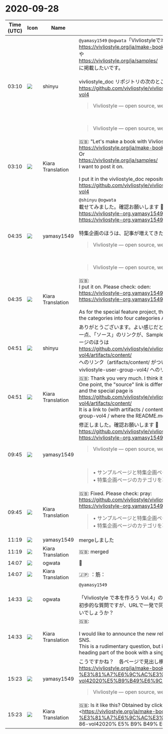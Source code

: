 # 2020-09-28

|Time (UTC)|Icon|Name|Message|
|---|---|---|---|
|03:10|![](https://avatars.slack-edge.com/2018-04-27/354445776386_e258f5ed5ba887b08668_72.jpg)|shinyu|`@yamasy1549` `@ogwata`「Vivliostyleで本を作ろう Vol.4」を<br><https://vivliostyle.org/ja/make-books-with-vivliostyle/><br>や<br><https://vivliostyle.org/ja/samples/><br>に掲載したいです。<br><br>vivliostyle_doc リポジトリの次のところに入れています。<br><https://github.com/vivliostyle/vivliostyle_doc/tree/gh-pages/ja/vivliostyle-user-group-vol4><br><blockquote>Vivliostyle — open source, web browser based CSS typesetting engine project</blockquote><br><blockquote>Vivliostyle — open source, web browser based CSS typesetting engine project</blockquote>|
|03:10|![](https://avatars.slack-edge.com/2019-08-21/732685848020_f3f20736795184660348_72.png)|Kiara Translation|🇬🇧:  "Let's make a book with Vivliostyle Vol.4"<br><https://vivliostyle.org/ja/make-books-with-vivliostyle/><br>Or<br><https://vivliostyle.org/ja/samples/><br>I want to post it on.<br><br>I put it in the vivliostyle_doc repository at:<br><https://github.com/vivliostyle/vivliostyle_doc/tree/gh-pages/ja/vivliostyle-user-group-vol4>|
|04:35|![](https://secure.gravatar.com/avatar/b2dffef7ce30f6f8f399f2a172229711.jpg?s=72&d=https%3A%2F%2Fa.slack-edge.com%2Fdf10d%2Fimg%2Favatars%2Fava_0012-72.png)|yamasy1549|`@shinyu` `@ogwata`<br>載せてみました。確認お願いします 🍢<br><https://vivliostyle-org.yamasy1549.vercel.app/ja/samples/><br><https://vivliostyle-org.yamasy1549.vercel.app/ja/make-books-with-vivliostyle/><br><br>特集企画のほうは、記事が増えてきたのでカテゴリを再編成してA~Dの4つにしてみました。<br><blockquote>Vivliostyle — open source, web browser based CSS typesetting engine project</blockquote><br><blockquote>Vivliostyle — open source, web browser based CSS typesetting engine project</blockquote>|
|04:35|![](https://avatars.slack-edge.com/2019-08-21/732685848020_f3f20736795184660348_72.png)|Kiara Translation|🇬🇧:  <br>I put it on. Please check: oden:<br><https://vivliostyle-org.yamasy1549.vercel.app/ja/samples/><br><https://vivliostyle-org.yamasy1549.vercel.app/ja/make-books-with-vivliostyle/><br><br>As for the special feature project, the number of articles has increased, so I reorganized the categories into four categories A to D.|
|04:51|![](https://avatars.slack-edge.com/2018-04-27/354445776386_e258f5ed5ba887b08668_72.jpg)|shinyu|ありがとうございます。よい感じだと思います。<br>一点、「ソース」のリンクが、Samplesページからと特集ページからとで違いがあり、特集ページのほうは<br><https://github.com/vivliostyle/vivliostyle_doc/tree/gh-pages/ja/vivliostyle-user-group-vol4/artifacts/content/><br>へのリンク（artifacts/content/ がついている）になっています。README.md がある vivliostyle-user-group-vol4/ へのリンクのほうがよいと思います。|
|04:51|![](https://avatars.slack-edge.com/2019-08-21/732685848020_f3f20736795184660348_72.png)|Kiara Translation|🇬🇧: Thank you very much. I think it feels good.<br>One point, the "source" link is different between the Samples page and the special page, and the special page is<br><https://github.com/vivliostyle/vivliostyle_doc/tree/gh-pages/ja/vivliostyle-user-group-vol4/artifacts/content/><br>It is a link to (with artifacts / content /). I think it's better to link to vivliostyle-user-group-vol4 / where the README.md is.|
|09:45|![](https://secure.gravatar.com/avatar/b2dffef7ce30f6f8f399f2a172229711.jpg?s=72&d=https%3A%2F%2Fa.slack-edge.com%2Fdf10d%2Fimg%2Favatars%2Fava_0012-72.png)|yamasy1549|修正しました。確認お願いします 🙏<br><https://github.com/vivliostyle/vivliostyle.org/pull/53><br><https://vivliostyle-org.yamasy1549.vercel.app/ja/make-books-with-vivliostyle/><br><blockquote>Vivliostyle — open source, web browser based CSS typesetting engine project</blockquote><br><blockquote>• サンプルページと特集企画ページに「Vivliostyle で本を作ろう Vol.4」を追加<br>• 特集企画ページのカテゴリを再分類</blockquote>|
|09:45|![](https://avatars.slack-edge.com/2019-08-21/732685848020_f3f20736795184660348_72.png)|Kiara Translation|🇬🇧: Fixed. Please check: pray:<br><https://github.com/vivliostyle/vivliostyle.org/pull/53><br><https://vivliostyle-org.yamasy1549.vercel.app/ja/make-books-with-vivliostyle/><br><blockquote>• サンプルページと特集企画ページに「Vivliostyle で本を作ろう Vol.4」を追加<br>• 特集企画ページのカテゴリを再分類</blockquote>|
|11:19|![](https://secure.gravatar.com/avatar/b2dffef7ce30f6f8f399f2a172229711.jpg?s=72&d=https%3A%2F%2Fa.slack-edge.com%2Fdf10d%2Fimg%2Favatars%2Fava_0012-72.png)|yamasy1549|mergeしました|
|11:19|![](https://avatars.slack-edge.com/2019-08-21/732685848020_f3f20736795184660348_72.png)|Kiara Translation|🇬🇧: merged|
|14:07|![](https://avatars.slack-edge.com/2019-11-22/845042642576_070441337abaca9fb7b3_72.png)|ogwata|💪|
|14:07|![](https://avatars.slack-edge.com/2019-08-21/732685848020_f3f20736795184660348_72.png)|Kiara Translation|🇯🇵: ：筋：|
|14:33|![](https://avatars.slack-edge.com/2019-11-22/845042642576_070441337abaca9fb7b3_72.png)|ogwata|`@yamasy1549`<br><br>「Vivliostyle で本を作ろう Vol.4」の新規公開を、SNSで告知したいと思います。<br>初歩的な質問ですが、URLで一発で同書の見出し部分にジャンプできるような指定方法はないでしょうか？|
|14:33|![](https://avatars.slack-edge.com/2019-08-21/732685848020_f3f20736795184660348_72.png)|Kiara Translation|🇬🇧: <br><br>I would like to announce the new release of "Let's make a book with Vivliostyle Vol.4" on SNS.<br>This is a rudimentary question, but is there a way to specify that you can jump to the heading part of the book with a single URL?|
|15:23|![](https://secure.gravatar.com/avatar/b2dffef7ce30f6f8f399f2a172229711.jpg?s=72&d=https%3A%2F%2Fa.slack-edge.com%2Fdf10d%2Fimg%2Favatars%2Fava_0012-72.png)|yamasy1549|こうですかね？　各ページで見出し横の鎖マークをクリックすると得られます<br><https://vivliostyle.org/ja/make-books-with-vivliostyle/#vivliostyle-%E3%81%A7%E6%9C%AC%E3%82%92%E4%BD%9C%E3%82%8D%E3%81%86-vol42020%E5%B9%B49%E6%9C%8812%E6%97%A5><br><blockquote>Vivliostyle — open source, web browser based CSS typesetting engine project</blockquote>|
|15:23|![](https://avatars.slack-edge.com/2019-08-21/732685848020_f3f20736795184660348_72.png)|Kiara Translation|🇬🇧: Is it like this? Obtained by clicking the chain mark next to the headline on each page<br><https://vivliostyle.org/ja/make-books-with-vivliostyle/#vivliostyle-%E3%81%A7%E6%9C%AC%E3%82%92%E4%BD%9C%E3%82 % 8D% E3% 81% 86-vol42020% E5% B9% B49% E6% 9C% 8812% E6% 97% A5>|
